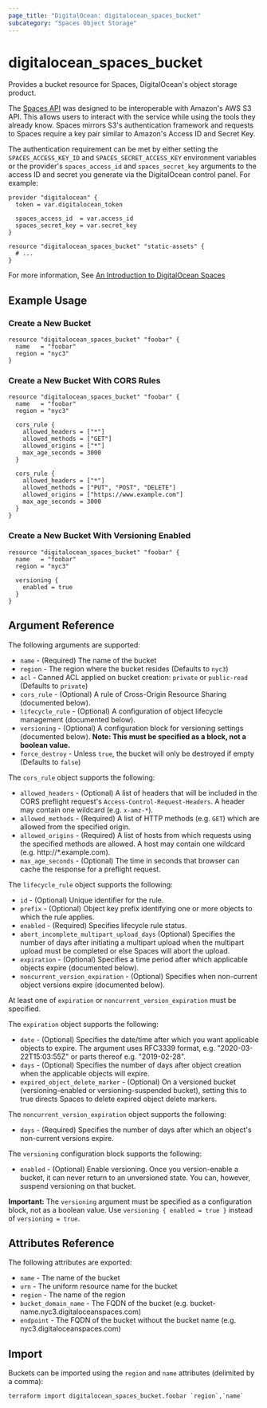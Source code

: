 ```yaml
---
page_title: "DigitalOcean: digitalocean_spaces_bucket"
subcategory: "Spaces Object Storage"
---
```


# digitalocean\_spaces\_bucket

Provides a bucket resource for Spaces, DigitalOcean's object storage product.

The [Spaces API](https://docs.digitalocean.com/reference/api/spaces-api/) was
designed to be interoperable with Amazon's AWS S3 API. This allows users to
interact with the service while using the tools they already know. Spaces
mirrors S3's authentication framework and requests to Spaces require a key pair
similar to Amazon's Access ID and Secret Key.

The authentication requirement can be met by either setting the
`SPACES_ACCESS_KEY_ID` and `SPACES_SECRET_ACCESS_KEY` environment variables or
the provider's `spaces_access_id` and `spaces_secret_key` arguments to the
access ID and secret you generate via the DigitalOcean control panel. For
example:

```hcl
provider "digitalocean" {
  token = var.digitalocean_token

  spaces_access_id  = var.access_id
  spaces_secret_key = var.secret_key
}

resource "digitalocean_spaces_bucket" "static-assets" {
  # ...
}
```

For more information, See [An Introduction to DigitalOcean Spaces](https://www.digitalocean.com/community/tutorials/an-introduction-to-digitalocean-spaces)

## Example Usage

### Create a New Bucket

```hcl
resource "digitalocean_spaces_bucket" "foobar" {
  name   = "foobar"
  region = "nyc3"
}
```

### Create a New Bucket With CORS Rules

```hcl
resource "digitalocean_spaces_bucket" "foobar" {
  name   = "foobar"
  region = "nyc3"

  cors_rule {
    allowed_headers = ["*"]
    allowed_methods = ["GET"]
    allowed_origins = ["*"]
    max_age_seconds = 3000
  }

  cors_rule {
    allowed_headers = ["*"]
    allowed_methods = ["PUT", "POST", "DELETE"]
    allowed_origins = ["https://www.example.com"]
    max_age_seconds = 3000
  }
}
```

### Create a New Bucket With Versioning Enabled

```hcl
resource "digitalocean_spaces_bucket" "foobar" {
  name   = "foobar"
  region = "nyc3"

  versioning {
    enabled = true
  }
}
```

## Argument Reference

The following arguments are supported:

* `name` - (Required) The name of the bucket
* `region` - The region where the bucket resides (Defaults to `nyc3`)
* `acl` - Canned ACL applied on bucket creation: `private` or `public-read` (Defaults to `private`)
* `cors_rule` - (Optional) A rule of Cross-Origin Resource Sharing (documented below).
* `lifecycle_rule` - (Optional) A configuration of object lifecycle management (documented below).
* `versioning` - (Optional) A configuration block for versioning settings (documented below). **Note: This must be specified as a block, not a boolean value.**
* `force_destroy` - Unless `true`, the bucket will only be destroyed if empty (Defaults to `false`)

The `cors_rule` object supports the following:

* `allowed_headers` - (Optional) A list of headers that will be included in the CORS preflight request's `Access-Control-Request-Headers`. A header may contain one wildcard (e.g. `x-amz-*`).
* `allowed_methods` - (Required) A list of HTTP methods (e.g. `GET`) which are allowed from the specified origin.
* `allowed_origins` - (Required) A list of hosts from which requests using the specified methods are allowed. A host may contain one wildcard (e.g. http://*.example.com).
* `max_age_seconds` - (Optional) The time in seconds that browser can cache the response for a preflight request.

The `lifecycle_rule` object supports the following:

* `id` - (Optional) Unique identifier for the rule.
* `prefix` - (Optional) Object key prefix identifying one or more objects to which the rule applies.
* `enabled` - (Required) Specifies lifecycle rule status.
* `abort_incomplete_multipart_upload_days` (Optional) Specifies the number of days after initiating a multipart
   upload when the multipart upload must be completed or else Spaces will abort the upload.
* `expiration` - (Optional) Specifies a time period after which applicable objects expire (documented below).
* `noncurrent_version_expiration` - (Optional) Specifies when non-current object versions expire (documented below).

At least one of `expiration` or `noncurrent_version_expiration` must be specified.

The `expiration` object supports the following:

* `date` - (Optional) Specifies the date/time after which you want applicable objects to expire. The argument uses
  RFC3339 format, e.g. "2020-03-22T15:03:55Z" or parts thereof e.g. "2019-02-28".
* `days` - (Optional) Specifies the number of days after object creation when the applicable objects will expire.
* `expired_object_delete_marker` - (Optional) On a versioned bucket (versioning-enabled or versioning-suspended
  bucket), setting this to true directs Spaces to delete expired object delete markers.

The `noncurrent_version_expiration` object supports the following:

* `days` - (Required) Specifies the number of days after which an object's non-current versions expire.

The `versioning` configuration block supports the following:

* `enabled` - (Optional) Enable versioning. Once you version-enable a bucket, it can never return to an unversioned
state. You can, however, suspend versioning on that bucket.

**Important:** The `versioning` argument must be specified as a configuration block, not as a boolean value. Use `versioning { enabled = true }` instead of `versioning = true`.

## Attributes Reference

The following attributes are exported:

* `name` - The name of the bucket
* `urn` - The uniform resource name for the bucket
* `region` - The name of the region
* `bucket_domain_name` - The FQDN of the bucket (e.g. bucket-name.nyc3.digitaloceanspaces.com)
* `endpoint` - The FQDN of the bucket without the bucket name (e.g. nyc3.digitaloceanspaces.com)

## Import

Buckets can be imported using the `region` and `name` attributes (delimited by a comma):

```
terraform import digitalocean_spaces_bucket.foobar `region`,`name`
```
